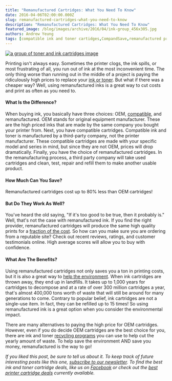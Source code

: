 ```yaml
---
title: "Remanufactured Cartridges: What You Need To Know"
date: 2016-04-06T02:00:00.000Z
slug: remanufactured-cartridges-what-you-need-to-know
description: "Remanufactured Cartridges: What You Need To Know"
featured_image: /blog/images/archive/2016/04/ink-group_456x305.jpg
authors: Andrew Yeung
tags: [compatible ink and toner cartidges,CompandSave,remanufactured printer cartridges]
---
```


[![a group of toner and ink cartridges image](/blog/images/ink-group-456x305.jpg)](/blog/images/ink-group-456x305.jpg)

Printing isn't always easy. Sometimes the printer clogs, the ink spills, or most frustrating of all, you run out of ink at the most inconvenient time. The only thing worse than running out in the middle of a project is paying the ridiculously high prices to replace your [ink or toner](https://www.compandsave.com/). But what if there was a cheaper way? Well, using remanufactured inks is a great way to cut costs and print as often as you need to.

#### What Is the Difference?

When buying ink, you basically have three choices: OEM, [compatible](https://www.compandsave.com/help), and remanufactured. OEM stands for original equipment manufacturer. These are the high priced inks that are made by the same company you bought your printer from. Next, you have compatible cartridges. Compatible ink and toner is manufactured by a third-party company, not the printer manufacturer. These compatible cartridges are made with your specific model and series in mind, but since they are not OEM, prices will drop dramatically. Finally, you have the choice of remanufactured cartridges. In the remanufacturing process, a third party company will take used cartridges and clean, test, repair and refill them to make another usable product.


#### How Much Can You Save?

Remanufactured cartridges cost up to 80% less than OEM cartridges!

#### But Do They Work As Well?

You've heard the old saying, "If it's too good to be true, then it probably is." Well, that's not the case with remanufactured ink. If you find the right provider, remanufactured cartridges will produce the same high quality prints for a [fraction of the cost](https://www.compandsave.com/about-us). So how can you make sure you are ordering from a reputable site? Check out recent reviews, ratings, and customer testimonials online. High average scores will allow you to buy with confidence.

#### What Are The Benefits?

Using remanufactured cartridges not only saves you a ton in printing costs, but it is also a great way to [help the environment](https://www.compandsave.com/environmentally-friendly-ink-cartridges). When ink cartridges are thrown away, they end up in landfills. It takes up to 1,000 years for cartridges to decompose and at a rate of over 300 million cartridges a year, that's almost 400,000 tons worth of waste that will still be around for many generations to come. Contrary to popular belief, ink cartridges are not a single-use item. In fact, they can be refilled up to 15 times! So using remanufactured ink is a great option when you consider the environmental impact.

There are many alternatives to paying the high price for OEM cartridges. However, even if you do decide OEM cartridges are the best choice for you, there are ink and toner [recycling programs](https://www.compandsave.com) you can use to help cut the yearly amount of waste. To help save the environment AND save you money, remanufactured is the way to go!

_If you liked this post, be sure to tell us about it. To keep track of future interesting posts like this one, [subscribe to our newsletter](https://www.compandsave.com/welcome/subscribe/). To find the best ink and toner cartridge deals, like us on [Facebook](https://www.facebook.com/compandsave.ink/) or check out the [best printer cartridge deals](https://www.compandsave.com/coupon) currently available._